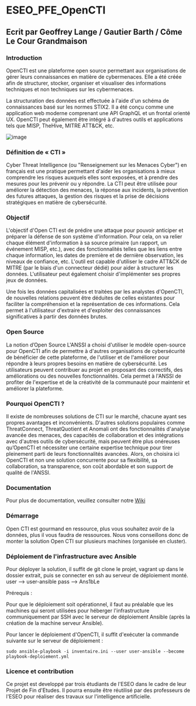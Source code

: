 # ESEO_PFE_OpenCTI
## Ecrit par Geoffrey Lange / Gautier Barth / Côme Le Cour Grandmaison

### Introduction
OpenCTI est une plateforme open source permettant aux organisations de gérer leurs connaissances en matière de cybermenaces. Elle a été créée afin de structurer, stocker, organiser et visualiser des informations techniques et non techniques sur les cybermenaces.

La structuration des données est effectuée à l'aide d'un schéma de connaissances basé sur les normes STIX2. Il a été conçu comme une application web moderne comprenant une API GraphQL et un frontal orienté UX. OpenCTI peut également être intégré à d'autres outils et applications tels que MISP, TheHive, MITRE ATT&CK, etc.

![image](https://user-images.githubusercontent.com/83913657/211020662-43812e69-e9d2-42d7-8a3b-dfcc97d73a9c.png)

### Définition de « CTI »
Cyber Threat Intelligence (ou "Renseignement sur les Menaces Cyber") en français est une pratique permettant d'aider les organisations à mieux comprendre les risques auxquels elles sont exposées, et à prendre des mesures pour les prévenir ou y répondre.
La CTI peut être utilisée pour améliorer la détection des menaces, la réponse aux incidents, la prévention des futures attaques, la gestion des risques et la prise de décisions stratégiques en matière de cybersécurité.

### Objectif
L'objectif d'Open CTI est de prédire une attaque pour pouvoir anticiper et préparer la défense de son système d'information. Pour cela, on va relier chaque élément d'information à sa source primaire (un rapport, un événement MISP, etc.), avec des fonctionnalités telles que les liens entre chaque information, les dates de première et de dernière observation, les niveaux de confiance, etc. L'outil est capable d'utiliser le cadre ATT&CK de MITRE (par le biais d'un connecteur dédié) pour aider à structurer les données. L'utilisateur peut également choisir d'implémenter ses propres jeux de données.

Une fois les données capitalisées et traitées par les analystes d'OpenCTI, de nouvelles relations peuvent être déduites de celles existantes pour faciliter la compréhension et la représentation de ces informations. Cela permet à l'utilisateur d'extraire et d'exploiter des connaissances significatives à partir des données brutes.

### Open Source
La notion d’Open Source
L'ANSSI a choisi d'utiliser le modèle open-source pour OpenCTI afin de permettre à d'autres organisations de cybersécurité de bénéficier de cette plateforme, de l'utiliser et de l'améliorer pour répondre à leurs propres besoins en matière de cybersécurité. Les utilisateurs peuvent contribuer au projet en proposant des correctifs, des améliorations ou des nouvelles fonctionnalités. Cela permet à l'ANSSI de profiter de l'expertise et de la créativité de la communauté pour maintenir et améliorer la plateforme.

### Pourquoi OpenCTI ?
Il existe de nombreuses solutions de CTI sur le marché, chacune ayant ses propres avantages et inconvénients.  D'autres solutions populaires comme ThreatConnect, ThreatQuotient et Anomali ont des fonctionnalités d'analyse avancée des menaces, des capacités de collaboration et des intégrations avec d'autres outils de cybersécurité, mais peuvent être plus onéreuses qu’OpenCTI et nécessiter une certaine expertise technique pour tirer pleinement parti de leurs fonctionnalités avancées. 
Alors, on choisira ici OpenCTI et non une solution concurrente pour sa flexibilité, sa collaboration, sa transparence, son coût abordable et son support de qualité de l'ANSSI.

### Documentation
Pour plus de documentation, veuillez consulter notre [Wiki](https://github.com/grandmaison7/ESEO_PFE_OpenCTI/wiki)

### Démarrage 
Open CTI est gourmand en ressource, plus vous souhaitez avoir de la données, plus il vous faudra de ressources. 
Nous vons conseillons donc de monter la solution Open CTI sur plusieurs machines (organisée en cluster).

### Déploiement de l'infrastructure avec Ansible

Pour déployer la solution, il suffit de git clone le projet, vagrant up dans le dossier extrait, puis se connecter en ssh au serveur de déploiement monté.
  user --> user-ansible
  pass --> Ans1bLe

Prérequis :

Pour que le déploiement soit opérationnel, il faut au préalable que les machines qui seront utilisées pour héberger l'infrastructure communiquement par SSH avec le serveur de déploiement Ansible (après la création de la machine serveur Ansible).

Pour lancer le déploiement d'OpenCTI, il suffit d'exécuter la commande suivante sur le serveur de déploiement :

```sudo ansible-playbook -i inventaire.ini --user user-ansible --become playbook-deploiement.yml```

### Licence et contribution 
Ce projet est developpé par trois étudiants de l'ESEO dans le cadre de leur Projet de Fin d'Etudes. Il pourra ensuite être réutilisé par des professeurs de l'ESEO pour réaliser des travaux sur l'intelligence artificielle.

